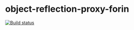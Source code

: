 # оbject-reflection-proxy-forin

[![Build status](https://ci.appveyor.com/api/projects/status/5lcadsatocamxbet?svg=true)](https://ci.appveyor.com/project/Strassee/object-reflection-proxy-forin)